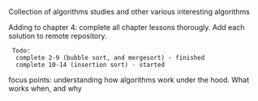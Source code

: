Collection of algorithms studies and other various interesting algorithms

Adding to chapter 4:
     complete all chapter lessons thorougly. Add each solution to remote repository.
     
     Todo:
      complete 2-9 (bubble sort, and mergesort) - finished
      complete 10-14 (insertion sort) - started
     

focus points: understanding how algorithms work under the hood. What works when, and why


